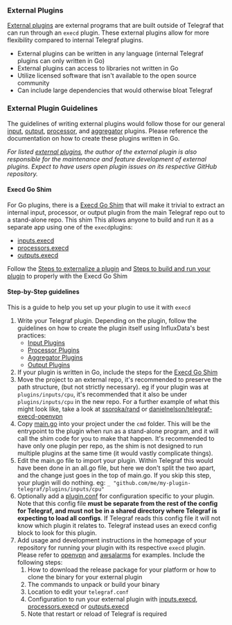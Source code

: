 ### External Plugins

[External plugins](/EXTERNAL_PLUGINS.md) are external programs that are built outside 
of Telegraf that can run through an `execd` plugin. These external plugins allow for 
more flexibility compared to internal Telegraf plugins.  

- External plugins can be written in any language (internal Telegraf plugins can only written in Go)
- External plugins can access to libraries not written in Go
- Utilize licensed software that isn't available to the open source community
- Can include large dependencies that would otherwise bloat Telegraf

### External Plugin Guidelines
The guidelines of writing external plugins would follow those for our general [input](docs/INPUTS.md), 
[output](docs/OUTPUTS.md), [processor](docs/PROCESSORS.md), and [aggregator](docs/AGGREGATOR.md) plugins. 
Please reference the documentation on how to create these plugins written in Go.

_For listed [external plugins](/EXTERNAL_PLUGINS.md), the author of the external plugin is also responsible for the maintenance 
and feature development of external plugins. Expect to have users open plugin issues on its respective GitHub repository._

#### Execd Go Shim
For Go plugins, there is a [Execd Go Shim](plugins/common/shim) that will make it trivial to extract an internal input, processor, or output plugin from the main Telegraf repo out to a stand-alone repo.  This shim This allows anyone to build and run it as a separate app using one of the `execd`plugins:
- [inputs.execd](/plugins/inputs/execd)
- [processors.execd](/plugins/processors/execd)
- [outputs.execd](/plugins/outputs/execd)

Follow the [Steps to externalize a plugin](plugins/common/shim#steps-to-externalize-a-plugin) and [Steps to build and run your plugin](plugins/common/shim#steps-to-build-and-run-your-plugin) to properly with the Execd Go Shim

#### Step-by-Step guidelines
This is a guide to help you set up your plugin to use it with `execd`
1. Write your Telegraf plugin.  Depending on the plugin, follow the guidelines on how to create the plugin itself using InfluxData's best practices:
   - [Input Plugins](/docs/INPUTS.md)
   - [Processor Plugins](/docs/PROCESSORS.md)
   - [Aggregator Plugins](/docs/AGGREGATORS.md)
   - [Output Plugins](docs/OUTPUTS.md)
2. If your plugin is written in Go, include the steps for the [Execd Go Shim](plugins/common/shim#steps-to-build-and-run-your-plugin)
  1. Move the project to an external repo, it's recommended to preserve the path
  structure, (but not strictly necessary). eg if your plugin was at
  `plugins/inputs/cpu`, it's recommended that it also be under `plugins/inputs/cpu`
  in the new repo. For a further example of what this might look like, take a
  look at [ssoroka/rand](https://github.com/ssoroka/rand) or
  [danielnelson/telegraf-execd-openvpn](https://github.com/danielnelson//telegraf-execd-openvpn)
  1. Copy [main.go](./example/cmd/main.go) into your project under the `cmd` folder.
  This will be the entrypoint to the plugin when run as a stand-alone program, and
  it will call the shim code for you to make that happen. It's recommended to
  have only one plugin per repo, as the shim is not designed to run multiple
  plugins at the same time (it would vastly complicate things).
  1. Edit the main.go file to import your plugin. Within Telegraf this would have
  been done in an all.go file, but here we don't split the two apart, and the change
  just goes in the top of main.go. If you skip this step, your plugin will do nothing.
  eg: `_ "github.com/me/my-plugin-telegraf/plugins/inputs/cpu"`
  1. Optionally add a [plugin.conf](./example/cmd/plugin.conf) for configuration
  specific to your plugin. Note that this config file **must be separate from the
  rest of the config for Telegraf, and must not be in a shared directory where
  Telegraf is expecting to load all configs**. If Telegraf reads this config file
  it will not know which plugin it relates to. Telegraf instead uses an execd config
  block to look for this plugin. 
  1. Add usage and development instructions in the homepage of your repository for running 
  your plugin with its respective `execd` plugin. Please refer to 
  [openvpn](/danielnelson/telegraf-execd-openvpn#usage) and [awsalarms](/vipinvkmenon/awsalarms#installation) 
  for examples. Include the following steps:
     1. How to download the release package for your platform or how to clone the binary for your external plugin
     1. The commands to unpack or build your binary
     1. Location to edit your `telegraf.conf`
     1. Configuration to run your external plugin with [inputs.execd](/plugins/inputs/execd), 
     [processors.execd](/plugins/processors/execd) or [outputs.execd](/plugins/outputs/execd)
     1. Note that restart or reload of Telegraf is required
     
     
     
 





